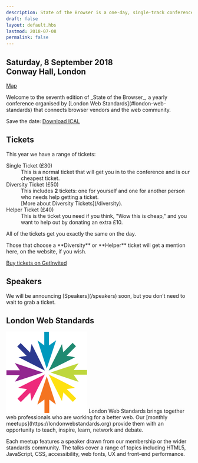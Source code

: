 ```yaml
---
description: State of the Browser is a one-day, single-track conference with widely varying talks about the modern web
draft: false
layout: default.hbs
lastmod: 2018-07-08
permalink: false
---
```


<!-- using plain HTML due to our need to orgnise the page in <section>s which are not available in markdown -->
<section>
  <h2 class="no-bg">Saturday, 8 September 2018 <br>Conway Hall, London</h2>

  <p>
    <a href="https://goo.gl/maps/76RqxhAjzFp" rel="nofollow external" class="button-icon button-icon--pin">Map</a>
  </p>

  <p>
    Welcome to the seventh edition of _State of the Browser_, a yearly conference organised by [London Web Standards](#london-web-standards) that connects browser vendors and the web community.
  </p>

  <p>
    Save the date: <a href="/downloads/stateofthebrowser2018.ics" rel="external">Download ICAL</a>
  </p>
</section>

<section>
  <h2>Tickets</h2>

  <p>This year we have a range of tickets:</p>

  <dl>
    <dt>Single Ticket (£30)</dt>
    <dd>This is a normal ticket that will get you in to the conference and is our cheapest ticket.</dd>
    <dt>Diversity Ticket (£50)</dt>
    <dd>This includes <strong>2</strong> tickets: one for yourself and one for another person who needs help getting a ticket.<br>
      [More about Diversity Tickets](/diversity).</dd>
    <dt>Helper Ticket (£40)</dt>
    <dd>This is the ticket you need if you think, "Wow this is cheap," and you want to help out by donating an extra £10.</dd>
  </dl>

  <p>All of the tickets get you exactly the same on the day.</p>

  <p>Those that choose a **Diversity** or **Helper** ticket will get a mention here, on the website, if you wish.</p>

  <p><a href="https://getinvited.to/webstandards/state-of-the-browser-2018/" rel="external">Buy tickets on GetInvited</a></p>

  <!-- <div id="get-tickets">
    <script src="https://embed.getinvited.to/webstandards/state-of-the-browser-2018.js" id="giscript-webstandards-state-of-the-browser-2018" async></script>
  </div> -->
</section>

<section>
  <h2>Speakers</h2>
  <p>We will be announcing [Speakers](/speakers) soon, but you don’t need to wait to grab a ticket.</p>
</section>

<section>
  <h2 id="london-web-standards">London Web Standards</h2>

  <p><img src="/images/LWS-icon.svg" class="image-shape--round" alt="London Web Standards Logo" /> London Web Standards brings together web professionals who are working for a better web. Our [monthly meetups](https://londonwebstandards.org) provide them with an opportunity to teach, inspire, learn, network and debate.</p>

  <p>Each meetup features a speaker drawn from our membership or the wider standards community. The talks cover a range of topics including HTML5, JavaScript, CSS, accessibility, web fonts, UX and front-end performance.</p>
</section>

